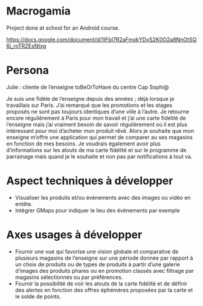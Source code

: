 # Macrogamia

Project done at school for an Android course.

https://docs.google.com/document/d/1IFbl7R2aFmxkYDvS2K0O2a8NnOtSQ6i_roTRZEsNtxg

# Persona

Julie : cliente de l’enseigne toBeOrToHave du centre Cap Sophi@

Je suis une fidèle de l’enseigne depuis des années ; déjà lorsque je travaillais sur Paris. J’ai remarqué que les promotions et les stages proposés ne sont pas toujours identiques d’une ville à l’autre. Je retourne encore régulièrement à Paris pour mon travail et j’ai une carte fidélité de l’enseigne mais j’ai vraiment besoin de savoir régulièrement où il est plus intéressant pour moi d’acheter mon produit rêvé. Alors je souhaite que mon enseigne m’offre une application qui permet de comparer au ses magasins en fonction de mes besoins.
Je voudrais également avoir plus d’informations sur les atouts de ma carte fidélité et sur le programme de parrainage mais quand je le souhaite et non pas par notifications à tout va.

# Aspect techniques à développer
*  Visualiser les produits et/ou évènements  avec des images ou vidéo en entête.
*  Intégrer GMaps pour indiquer le lieu des événements par exemple

# Axes usages à développer
* Fournir une vue qui favorise une vision globale et comparative de plusieurs magasins de l’enseigne sur une période donnée par rapport à un choix de produits ou de types de produits à partir d’une galerie d’images des produits phares ou en promotion classés avec filtrage par magasins sélectionnés ou par préférences.
* Fournir la possibilité de voir les atouts de la carte fidélité et de définir des alertes en fonction des offres éphémères proposées par la carte et le solde de points.
